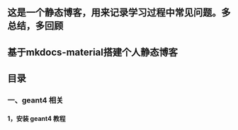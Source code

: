 ## 这是一个静态博客，用来记录学习过程中常见问题。多总结，多回顾

## 基于mkdocs-material搭建个人静态博客

## 目录

### 一、geant4 相关

#### 1，安装 geant4 教程
